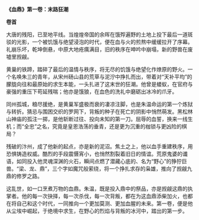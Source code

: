 **《血鼎》第一卷：末路狂潮**

**卷首**

大唐的残阳，已至地平线。当煌煌帝国的余晖在饿殍遍野的土地上投下最后一道斑驳的光影，一个被饥饿与绝望浸泡的时代，便在血与火的煎熬中缓缓拉开了序幕。礼崩乐坏，乾坤倒悬，中原大地疮痍满目，旧的秩序在呻吟中崩塌，新的野兽在废墟里觊觎。

黄巢的铁蹄，踏碎了最后的温情与秩序，将无尽的饥饿与绝望化作燎原的野火。一个名唤朱三的青年，从宋州砀山县的荒草与泥泞中挣扎而出，带着对“天补平均”的朦胧向往和最原始的求生本能，一头扎进了这末世的狂潮。他曾是蝼蚁，在官府与豪强的重压下苟延残喘；他亦是饿狼，在血色的洗礼中磨砺出冰冷的爪牙。

同州孤城，粮尽援绝，是黄巢军盛极而衰的凄凉注脚，也是朱温命运的第一个炼狱与转折。猜忌与围困交织的罗网下，背叛的种子在死亡的阴影中悄然萌发。黑松林山神庙的孤注一掷，是他斩断过往、投向未知的第一刀。屈辱的血誓，换来一线生机；而“全忠”之名，究竟是皇恩浩荡的垂青，还是更为沉重的枷锁与更凶险的棋局？

残破的汴州，成了他新的起点，亦是新的泥沼。焦土之上，他以血手重建秩序，用恐惧铸造权威。酷烈的手段震慑宵小，也悄然割裂着旧日的情谊。荒原鬼婆的谶语，如同投入他灵魂深渊的火石，瞬间点燃了潜藏心底的、名为“野心”的狰狞巨兽。“梁、龙、鼎”，三个字如魔咒般萦绕，将一个挣扎求存的枭雄，推向了觊觎九鼎的修罗之路。

这乱世，如一口烹煮万物的血鼎。朱温，既是投入鼎中的祭品，亦是觊觎这鼎的执掌者。他的每一次抉择，每一次杀伐，每一次背叛，都在为这血鼎添柴加火，也都在将自己和这个时代，一同推向一个更加莫测、更加血腥的未来。第一卷，便是他从尘埃中崛起，于绝境中求生，在野心的烈焰与背叛的冰河中，踏出的第一步。
